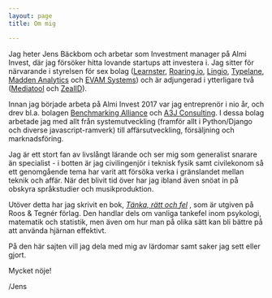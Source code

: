 ```yaml
---
layout: page
title: Om mig

---
```

Jag heter Jens Bäckbom och arbetar som Investment manager på Almi Invest, där jag försöker hitta lovande startups att investera i. Jag sitter för närvarande i styrelsen för sex bolag ([Learnster](http://www.learnster.com/), [Roaring.io](Roaring.io), [Lingio](http://www.lingio.com/), [Typelane](http://www.typelane.com), [Madden Analytics](http://www.maddenanalytics.com/) och [EVAM Systems](http://www.evam.life)) och är adjungerad i ytterligare två ([Mediatool](http://www.mediatool.com/) och [ZealID](http://www.zealid.com/)).

Innan jag började arbeta på Almi Invest 2017 var jag entreprenör i nio år, och drev bl.a. bolagen [Benchmarking Alliance](http://www.benchmarkingalliance.com) och [A3J Consulting](http://www.a3j.se). I dessa bolag arbetade jag med allt från systemutveckling (framför allt i Python/Django och diverse javascript-ramverk) till affärsutveckling, försäljning och marknadsföring.

Jag är ett stort fan av livslångt lärande och ser mig som generalist snarare än specialist - i botten är jag civilingenjör i teknisk fysik samt civilekonom så ett genomgående tema har varit att försöka verka i gränslandet mellan teknik och affär. När det blivit tid över har jag ibland även snöat in på obskyra språkstudier och musikproduktion.

Utöver detta har jag skrivit en bok, [_Tänka, rätt och fel_](https://www.adlibris.com/se/bok/tanka-ratt-fel-hur-du-undviker-vanliga-tankefel-och-anvander-hjarnan-battre-9789187905599) , som är utgiven på Roos & Tegnér förlag. Den handlar dels om vanliga tankefel inom psykologi, matematik och statistik, men även om hur man på olika sätt kan bli bättre på att använda hjärnan effektivt.

På den här sajten vill jag dela med mig av lärdomar samt saker jag sett eller gjort.

Mycket nöje!

/Jens
